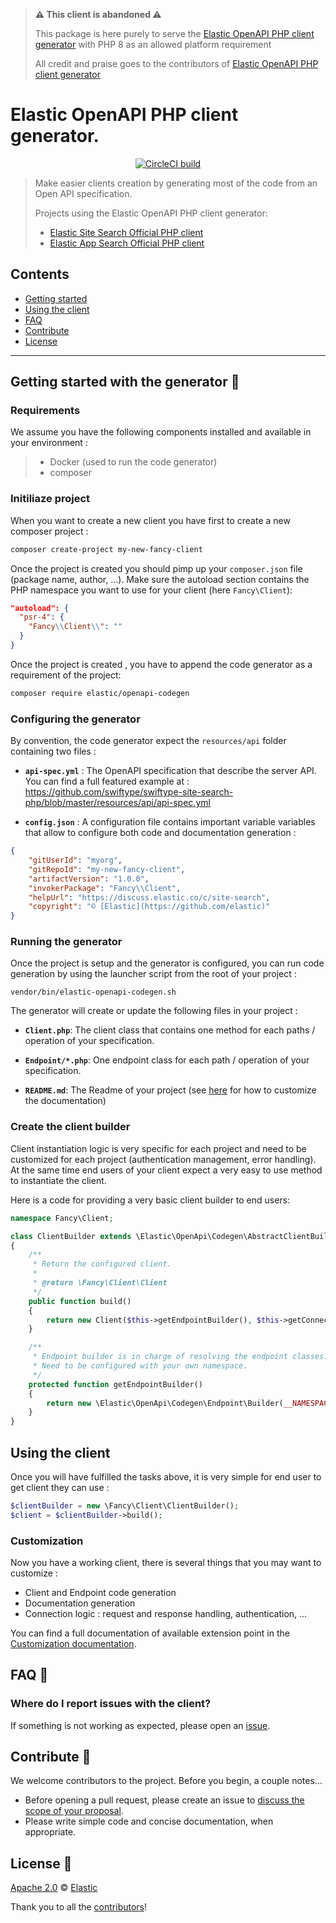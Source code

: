 > **⚠️ This client is abandoned ⚠️**
>
> This package is here purely to serve the [Elastic OpenAPI PHP client generator](https://github.com/elastic/openapi-codegen-php) with PHP 8 as an allowed platform requirement
>
> All credit and praise goes to the contributors of [Elastic OpenAPI PHP client generator](https://github.com/elastic/openapi-codegen-php)

# Elastic OpenAPI PHP client generator.

<p align="center"><a href="https://circleci.com/gh/elastic/openapi-codegen-php"><img src="https://circleci.com/gh/elastic/openapi-codegen-php.svg?style=svg" alt="CircleCI build"></a></p>

> Make easier clients creation by generating most of the code from an Open API specification.
>
> Projects using the Elastic OpenAPI PHP client generator:
>
> * [Elastic Site Search Official PHP client](https://github.com/elastic/site-search-php/)
> * [Elastic App Search Official PHP client](https://github.com/elastic/app-search-php/)


## Contents

- [Getting started](#getting-started-with-the-generator-)
- [Using the client](#Using-the-client)
- [FAQ](#faq-)
- [Contribute](#contribute-)
- [License](#license-)

***

## Getting started with the generator 🐣

### Requirements

We assume you have the following components installed and available in your environment :

> * Docker (used to run the code generator)
> * composer

### Initiliaze project

When you want to create a new client you have first to create a new composer project :

```bash
composer create-project my-new-fancy-client
```

Once the project is created you should pimp up your `composer.json` file (package name, author, ...).
Make sure the autoload section contains the PHP namespace you want to use for your client (here `Fancy\Client`):

```json
"autoload": {
  "psr-4": {
    "Fancy\\Client\\": ""
  }
}
```

Once the project is created , you have to append the code generator as a requirement of the project:

```bash
composer require elastic/openapi-codegen
```

### Configuring the generator

By convention, the code generator expect the `resources/api` folder containing two files :

* **`api-spec.yml`** : The OpenAPI specification that describe the server API. You can find a full featured example at : https://github.com/swiftype/swiftype-site-search-php/blob/master/resources/api/api-spec.yml

* **`config.json`** : A configuration file contains important variable variables that allow to configure both code and documentation generation :

```json
{
    "gitUserId": "myorg",
    "gitRepoId": "my-new-fancy-client",
    "artifactVersion": "1.0.0",
    "invokerPackage": "Fancy\\Client",
    "helpUrl": "https://discuss.elastic.co/c/site-search",
    "copyright": "© [Elastic](https://github.com/elastic)"
}
```

### Running the generator

Once the project is setup and the generator is configured, you can run code generation by using the launcher script from the root of your project :

```
vendor/bin/elastic-openapi-codegen.sh
```

The generator will create or update the following files in your project :

- **`Client.php`**: The client class that contains one method for each paths / operation of your specification.

- **`Endpoint/*.php`**: One endpoint class for each path / operation of your specification.

- **`README.md`**: The Readme of your project (see [here](#Customize-Documentation) for how to customize the documentation)

### Create the client builder

Client instantiation logic is very specific for each project and need to be customized for each project (authentication management, error handling). At the same time end users of your client expect a very easy to use method to instantiate the client.

Here is a code for providing a very basic client builder to end users:

```php
namespace Fancy\Client;

class ClientBuilder extends \Elastic\OpenApi\Codegen\AbstractClientBuilder
{
    /**
     * Return the configured client.
     *
     * @return \Fancy\Client\Client
     */
    public function build()
    {
        return new Client($this->getEndpointBuilder(), $this->getConnection());
    }

    /**
     * Endpoint builder is in charge of resolving the endpoint classes.
     * Need to be configured with your own namespace.
     */
    protected function getEndpointBuilder()
    {
        return new \Elastic\OpenApi\Codegen\Endpoint\Builder(__NAMESPACE__ . '\Endpoint');
    }
}
```

## Using the client

Once you will have fulfilled the tasks above, it is very simple for end user to get client they can use :

```php
$clientBuilder = new \Fancy\Client\ClientBuilder();
$client = $clientBuilder->build();
```

### Customization

Now you have a working client, there is several things that you may want to customize :

- Client and Endpoint code generation
- Documentation generation
- Connection logic : request and response handling, authentication, ...

You can find a full documentation of available extension point in the [Customization documentation](docs/Customization.md).

## FAQ 🔮

### Where do I report issues with the client?

If something is not working as expected, please open an [issue](https://github.com/elastic/openapi-codegen-php/issues/new).


## Contribute 🚀

We welcome contributors to the project. Before you begin, a couple notes...

+ Before opening a pull request, please create an issue to [discuss the scope of your proposal](https://github.com/elastic/openapi-codegen-php/issues).
+ Please write simple code and concise documentation, when appropriate.

## License 📗

[Apache 2.0](https://github.com/elastic/openapi-codegen-php/blob/master/LICENSE) © [Elastic](https://github.com/elastic)

Thank you to all the [contributors](https://github.com/elastic/openapi-codegen-php/graphs/contributors)!
